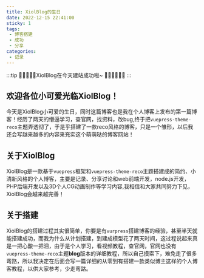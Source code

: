 ```yaml
---
title: XiolBlog的生日
date: 2022-12-15 22:41:00
sticky: 1
tags:
 - 博客搭建
 - 成功
 - 分享
categories: 
 - 记录
---
```


:::tip
:tada::strawberry::tada::tangerine::tada:XiolBlog在今天建站成功啦~ :tada::lollipop::strawberry::tada::candy::tada:
:::

<!-- more -->

## 欢迎各位小可爱光临XiolBlog！

今天是XiolBlog小可爱的生日，同时这篇博客也是我在个人博客上发布的第一篇博客！经历了两天的懵逼学习，查官网，找资料，改bug,终于把`vuepress-theme-reco`主题弄透彻了，于是乎搭建了一款reco风格的博客，只是一个雏形，以后我还会写越来越多的内容来充实这个萌萌哒的博客网站！

## 关于XiolBlog

XiolBlog是一款基于`vuepress`框架和`vuepress-theme-reco`主题搭建成的简约、小清新风格的个人博客，主要是记录、分享讨论和web前端开发，node.js开发，PHP后端开发以及3D个人CG动画制作等学习内容,我相信和大家共同努力下见，XiolBlog会越来越完善！

## 关于搭建

XiolBlog的搭建过程其实很简单，你要是有`vurpress`搭建博客的经验，甚至半天就能搭建成功，而我为什么从计划搭建，到建成模型花了两天时间，这过程说起来真是一把心酸一把泪，由于是个人学习，看视频教程，查官网，官网也没有`vuepress-theme-reco`主题**blog**版本的详细教程，所以自己摸索下，难免走了很多弯路，所以我决定在后面会写一篇详细的从零到有搭建一款类似博主这样的个人博客教程，以供大家参考，少走弯路。